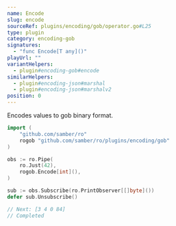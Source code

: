 ```yaml
---
name: Encode
slug: encode
sourceRef: plugins/encoding/gob/operator.go#L25
type: plugin
category: encoding-gob
signatures:
  - "func Encode[T any]()"
playUrl: ""
variantHelpers:
  - plugin#encoding-gob#encode
similarHelpers:
  - plugin#encoding-json#marshal
  - plugin#encoding-json#marshalv2
position: 0
---
```


Encodes values to gob binary format.

```go
import (
    "github.com/samber/ro"
    rogob "github.com/samber/ro/plugins/encoding/gob"
)

obs := ro.Pipe(
    ro.Just(42),
    rogob.Encode[int](),
)

sub := obs.Subscribe(ro.PrintObserver[[]byte]())
defer sub.Unsubscribe()

// Next: [3 4 0 84]
// Completed
```
